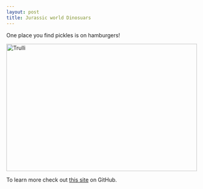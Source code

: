 ```yaml
---
layout: post
title: Jurassic world Dinosuars
---
```


One place you find pickles is on hamburgers!

<img src="https://s.videogamer.com/meta/a339/08d09d9d-6f40-4f83-9f4f-5cf186bf976e_400bc1b4-3eeb-4c2f-9a4c-535c44466f7f_jurassic_world_evolution_fx17-3-1024x576.jpg" alt="Trulli" width="500" height="333">

To learn more check out [this site](https://jurassicworldevolution.com/en-GB/gallery#videos) on GitHub.
